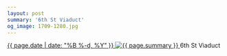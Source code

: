 ```yaml
---
layout: post
summary: '6th St Viaduct'
og_image: 1709-1280.jpg
---
```


<p>
 <time>
  <a href="/1709">
   {{ page.date | date: "%B %-d, %Y" }}
  </a>
 </time>
 <a href="/1709">
  <img alt="{{ page.summary }}" sizes="(min-width: 700px) 50vw, calc(100vw - 2rem)" src="{{ site.assets_url }}/1709-640.jpg" srcset="{{ site.assets_url }}/1709-320.jpg 320w, {{ site.assets_url }}/1709-640.jpg 640w, {{ site.assets_url }}/1709-960.jpg 960w, {{ site.assets_url }}/1709-1280.jpg 1280w"/>
 </a>
 <span>
  6th St Viaduct
 </span>
</p>
